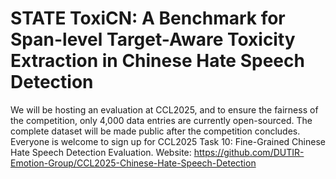 # STATE ToxiCN: A Benchmark for Span-level Target-Aware Toxicity Extraction in Chinese Hate Speech Detection

We will be hosting an evaluation at CCL2025, and to ensure the fairness of the competition, only 4,000 data entries are currently open-sourced. The complete dataset will be made public after the competition concludes. Everyone is welcome to sign up for CCL2025 Task 10: Fine-Grained Chinese Hate Speech Detection Evaluation.
Website: https://github.com/DUTIR-Emotion-Group/CCL2025-Chinese-Hate-Speech-Detection
